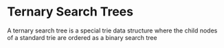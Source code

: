 # Ternary Search Trees

A ternary search tree is a special trie data structure where the child nodes of a standard trie are ordered as a binary search tree
